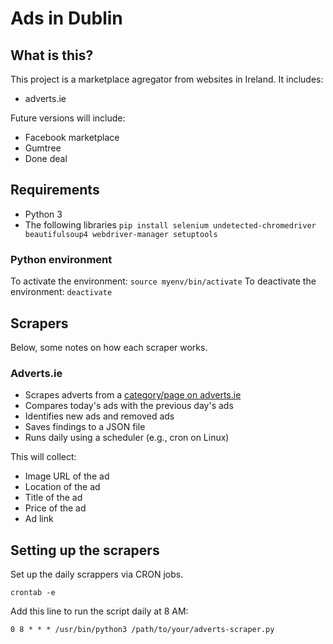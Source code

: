 # Ads in Dublin

## What is this? 
This project is a marketplace agregator from websites in Ireland.
It includes: 
- adverts.ie

Future versions will include: 
- Facebook marketplace
- Gumtree
- Done deal

## Requirements
- Python 3
- The following libraries 
    `pip install selenium undetected-chromedriver beautifulsoup4 webdriver-manager setuptools`

### Python environment
To activate the environment: `source myenv/bin/activate`
To deactivate the environment: `deactivate`

## Scrapers
Below, some notes on how each scraper works.

### Adverts.ie
- Scrapes adverts from a [category/page on adverts.ie](https://www.adverts.ie/for-sale)
- Compares today's ads with the previous day's ads
- Identifies new ads and removed ads
- Saves findings to a JSON file
- Runs daily using a scheduler (e.g., cron on Linux)

This will collect:
- Image URL of the ad
- Location of the ad
- Title of the ad
- Price of the ad
- Ad link

## Setting up the scrapers
Set up the daily scrappers via CRON jobs.

```
crontab -e
```

Add this line to run the script daily at 8 AM:
```
0 8 * * * /usr/bin/python3 /path/to/your/adverts-scraper.py
```